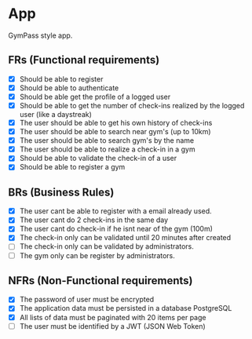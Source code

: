 # App

GymPass style app.

## FRs (Functional requirements)

- [x] Should be able to register
- [x] Should be able to authenticate
- [x] Should be able get the profile of a logged user
- [x] Should be able to get the number of check-ins realized by the logged user (like a daystreak)
- [x] The user should be able to get his own history of check-ins
- [x] The user should be able to search near gym's (up to 10km)
- [x] The user should be able to search gym's by the name
- [x] The user should be able to realize a check-in in a gym
- [x] Should be able to validate the check-in of a user
- [x] Should be able to register a gym

## BRs (Business Rules)

- [x] The user cant be able to register with a email already used.
- [x] The user cant do 2 check-ins in the same day
- [x] The user cant do check-in if he isnt near of the gym (100m)
- [x] The check-in only can be validated until 20 minutes after created
- [ ] The check-in only can be validated by administrators.
- [ ] The gym only can be register by administrators.

## NFRs (Non-Functional requirements)

- [x] The password of user must be encrypted
- [x] The application data must be persisted in a database PostgreSQL
- [x] All lists of data must be paginated with 20 items per page
- [ ] The user must be identified by a JWT (JSON Web Token)

